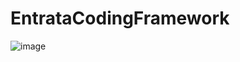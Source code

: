 # EntrataCodingFramework
![image](https://github.com/user-attachments/assets/97e46e8e-5b81-4c35-83a5-6578e1dd53e1)
